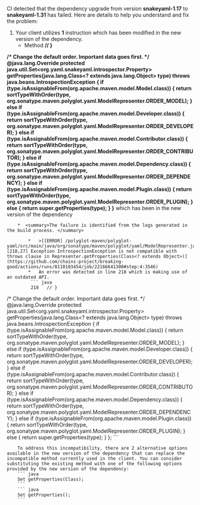 CI detected that the dependency upgrade from version **snakeyaml-1.17** to **snakeyaml-1.31** has failed. Here are details to help you understand and fix the problem:
1. Your client utilizes **1** instruction which has been modified in the new version of the dependency.
   * <summary>Method <b>// }
/* Change the default order. Important data goes first. */
@java.lang.Override
protected java.util.Set<org.yaml.snakeyaml.introspector.Property> getProperties(java.lang.Class<? extends java.lang.Object> type) throws java.beans.IntrospectionException {
    if (type.isAssignableFrom(org.apache.maven.model.Model.class)) {
        return sortTypeWithOrder(type, org.sonatype.maven.polyglot.yaml.ModelRepresenter.ORDER_MODEL);
    } else if (type.isAssignableFrom(org.apache.maven.model.Developer.class)) {
        return sortTypeWithOrder(type, org.sonatype.maven.polyglot.yaml.ModelRepresenter.ORDER_DEVELOPER);
    } else if (type.isAssignableFrom(org.apache.maven.model.Contributor.class)) {
        return sortTypeWithOrder(type, org.sonatype.maven.polyglot.yaml.ModelRepresenter.ORDER_CONTRIBUTOR);
    } else if (type.isAssignableFrom(org.apache.maven.model.Dependency.class)) {
        return sortTypeWithOrder(type, org.sonatype.maven.polyglot.yaml.ModelRepresenter.ORDER_DEPENDENCY);
    } else if (type.isAssignableFrom(org.apache.maven.model.Plugin.class)) {
        return sortTypeWithOrder(type, org.sonatype.maven.polyglot.yaml.ModelRepresenter.ORDER_PLUGIN);
    } else {
        return super.getProperties(type);
    }
}</b> which has been <b></b> in the new version of the dependency</summary>
            
        *  <summary>The failure is identified from the logs generated in the build process. </summary>
          
            *   >[[ERROR] /polyglot-maven/polyglot-yaml/src/main/java/org/sonatype/maven/polyglot/yaml/ModelRepresenter.java:[218,27] Exception IntrospectionException is not compatible with throws clause in Representer.getProperties(Class<? extends Object>)](https://github.com/chains-project/breaking-good/actions/runs/8110103454/job/22166641300#step:4:3546)
            *   An error was detected in line 218 which is making use of an outdated API.
             ``` java
             218   // }
/* Change the default order. Important data goes first. */
@java.lang.Override
protected java.util.Set<org.yaml.snakeyaml.introspector.Property> getProperties(java.lang.Class<? extends java.lang.Object> type) throws java.beans.IntrospectionException {
    if (type.isAssignableFrom(org.apache.maven.model.Model.class)) {
        return sortTypeWithOrder(type, org.sonatype.maven.polyglot.yaml.ModelRepresenter.ORDER_MODEL);
    } else if (type.isAssignableFrom(org.apache.maven.model.Developer.class)) {
        return sortTypeWithOrder(type, org.sonatype.maven.polyglot.yaml.ModelRepresenter.ORDER_DEVELOPER);
    } else if (type.isAssignableFrom(org.apache.maven.model.Contributor.class)) {
        return sortTypeWithOrder(type, org.sonatype.maven.polyglot.yaml.ModelRepresenter.ORDER_CONTRIBUTOR);
    } else if (type.isAssignableFrom(org.apache.maven.model.Dependency.class)) {
        return sortTypeWithOrder(type, org.sonatype.maven.polyglot.yaml.ModelRepresenter.ORDER_DEPENDENCY);
    } else if (type.isAssignableFrom(org.apache.maven.model.Plugin.class)) {
        return sortTypeWithOrder(type, org.sonatype.maven.polyglot.yaml.ModelRepresenter.ORDER_PLUGIN);
    } else {
        return super.getProperties(type);
    }
};
            ```
            
        To address this incompatibility, there are 2 alternative options available in the new version of the dependency that can replace the incompatible method currently used in the client. You can consider substituting the existing method with one of the following options provided by the new version of the dependency:
        ``` java
        Set getProperties(Class);
        ```
        ``` java
        Set getProperties();
        ```


